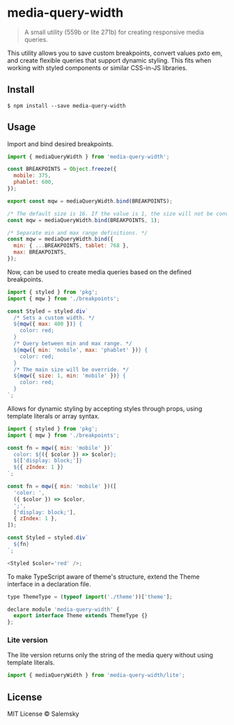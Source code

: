 # media-query-width

> A small utility (559b or lite 271b) for creating responsive media queries.

This utility allows you to save custom breakpoints, convert values px ​​to em, and create flexible queries that support dynamic styling. This fits when working with styled components or similar CSS-in-JS libraries.

## Install

```
$ npm install --save media-query-width
```

## Usage

Import and bind desired breakpoints.

```js
import { mediaQueryWidth } from 'media-query-width';

const BREAKPOINTS = Object.freeze({
  mobile: 375,
  phablet: 600,
});

export const mqw = mediaQueryWidth.bind(BREAKPOINTS);

/* The default size is 16. If the value is 1, the size will not be converted to em. */
const mqw = mediaQueryWidth.bind(BREAKPOINTS, 1);

/* Separate min and max range definitions. */
const mqw = mediaQueryWidth.bind({
  min: { ...BREAKPOINTS, tablet: 768 },
  max: BREAKPOINTS,
});
```

Now, can be used to create media queries based on the defined breakpoints.

```js
import { styled } from 'pkg';
import { mqw } from './breakpoints';

const Styled = styled.div`
  /* Sets a custom width. */
  ${mqw({ max: 400 })} {
    color: red;
  }
  /* Query between min and max range. */
  ${mqw({ min: 'mobile', max: 'phablet' })} {
    color: red;
  }
  /* The main size will be override. */
  ${mqw({ size: 1, min: 'mobile' })} {
    color: red;
  }
`;
```

Allows for dynamic styling by accepting styles through props, using template literals or array syntax.

```js
import { styled } from 'pkg';
import { mqw } from './breakpoints';

const fn = mqw({ min: 'mobile' })`
  color: ${({ $color }) => $color};
  ${['display: block;']}
  ${{ zIndex: 1 }}
`;

const fn = mqw({ min: 'mobile' })([
  'color: ',
  ({ $color }) => $color,
  ';',
  ['display: block;'],
  { zIndex: 1 },
]);

const Styled = styled.div`
  ${fn}
`;

<Styled $color='red' />;
```

To make TypeScript aware of theme's structure, extend the Theme interface in a declaration file.

```js
type ThemeType = (typeof import('./theme'))['theme'];

declare module 'media-query-width' {
  export interface Theme extends ThemeType {}
};
```

### Lite version

The lite version returns only the string of the media query without using template literals.

```js
import { mediaQueryWidth } from 'media-query-width/lite';
```

## License

MIT License © Salemsky
